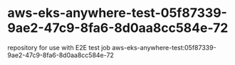 # aws-eks-anywhere-test-05f87339-9ae2-47c9-8fa6-8d0aa8cc584e-72
repository for use with E2E test job aws-eks-anywhere-test:05f87339-9ae2-47c9-8fa6-8d0aa8cc584e-72
